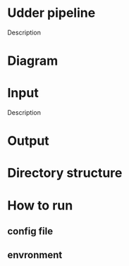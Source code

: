 # Udder pipeline 
Description

# Diagram

# Input
Description

# Output

# Directory structure

# How to run

## config file

## envronment